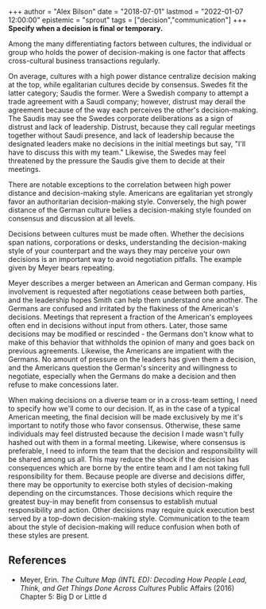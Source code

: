 +++
author = "Alex Bilson"
date = "2018-07-01"
lastmod = "2022-01-07 12:00:00"
epistemic = "sprout"
tags = ["decision","communication"]
+++
**Specify when a decision is final or temporary.**

Among the many differentiating factors between cultures, the individual or group who holds the power of decision-making is one factor that affects cross-cultural business transactions regularly.

On average, cultures with a high power distance centralize decision making at the top, while egalitarian cultures decide by consensus. Swedes fit the latter category; Saudis the former. Were a Swedish company to attempt a trade agreement with a Saudi company; however, distrust may derail the agreement because of the way each perceives the other's decision-making. The Saudis may see the Swedes corporate deliberations as a sign of distrust and lack of leadership. Distrust, because they call regular meetings together without Saudi presence, and lack of leadership because the designated leaders make no decisions in the initial meetings but say, "I'll have to discuss this with my team." Likewise, the Swedes may feel threatened by the pressure the Saudis give them to decide at their meetings.

There are notable exceptions to the correlation between high power distance and decision-making style. Americans are egalitarian yet strongly favor an authoritarian decision-making style. Conversely, the high power distance of the German culture belies a decision-making style founded on consensus and discussion at all levels.

Decisions between cultures must be made often. Whether the decisions span nations, corporations or desks, understanding the decision-making style of your counterpart and the ways they may perceive your own decisions is an important way to avoid negotiation pitfalls. The example given by Meyer bears repeating.

Meyer describes a merger between an American and German company. His involvement is requested after negotiations cease between both parties, and the leadership hopes Smith can help them understand one another. The Germans are confused and irritated by the flakiness of the American's decisions. Meetings that represent a fraction of the American's employees often end in decisions without input from others. Later, those same decisions may be modified or rescinded - the Germans don't know what to make of this behavior that withholds the opinion of many and goes back on previous agreements. Likewise, the Americans are impatient with the Germans. No amount of pressure on the leaders has given them a decision, and the Americans question the German's sincerity and willingness to negotiate, especially when the Germans do make a decision and then refuse to make concessions later.

When making decisions on a diverse team or in a cross-team setting, I need to specify how we'll come to our decision. If, as in the case of a typical American meeting, the final decision will be made exclusively by me it's important to notify those who favor consensus. Otherwise, these same individuals may feel distrusted because the decision I made wasn't fully hashed out with them in a formal meeting. Likewise, where consensus is preferable, I need to inform the team that the decision and responsibility will be shared among us all. This may reduce the shock if the decision has consequences which are borne by the entire team and I am not taking full responsibility for them. Because people are diverse and decisions differ, there may be opportunity to exercise both styles of decision-making depending on the circumstances. Those decisions which require the greatest buy-in may benefit from consensus to establish mutual responsibility and action. Other decisions may require quick execution best served by a top-down decision-making style. Communication to the team about the style of decision-making will reduce confusion when both of these styles are present.

## References

- Meyer, Erin. _The Culture Map (INTL ED): Decoding How People Lead, Think, and Get Things Done Across Cultures_ Public Affairs (2016) Chapter 5: Big D or Little d
